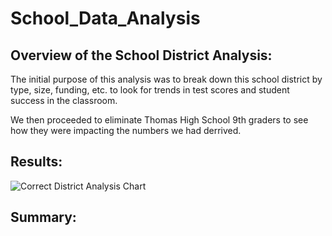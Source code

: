 # School_Data_Analysis

## Overview of the School District Analysis:

The initial purpose of this analysis was to break down this school district by type, size, funding, etc. to look for trends in test scores and student success in the classroom.

We then proceeded to eliminate Thomas High School 9th graders to see how they were impacting the numbers we had derrived.

## Results:



![Correct District Analysis Chart]("Resources/District_Analysis_Chart.png")

## Summary:

